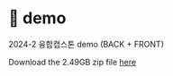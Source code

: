 # 👀 demo
2024-2 융합캡스톤 demo (BACK + FRONT)

Download the 2.49GB zip file [here](https://drive.google.com/file/d/1T4JBNwV6UXo0BrH7aJQRmj8dD1ZzfwUm/view)
